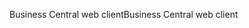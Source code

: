 <span data-ttu-id="31a80-101">Business Central web client</span><span class="sxs-lookup"><span data-stu-id="31a80-101">Business Central web client</span></span>
